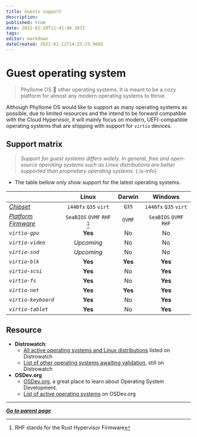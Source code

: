 ```yaml
---
title: Guests support
description: 
published: true
date: 2022-01-20T11:41:46.387Z
tags: 
editor: markdown
dateCreated: 2022-01-12T14:25:25.960Z
---
```


# Guest operating system

> Phyllome OS 🤎 other operating systems. It is meant to be a cozy platform for almost any modern operating systems to thrive.

Although Phyllome OS would like to support as many operating systems as possible, due to limited resources and the intend to be forward compatible with the Cloud Hypervisor, it will mainly focus on modern, UEFI-compatible operating systems that are shipping with support for `virtio` devices.

## Support matrix

> *Support for guest systems differs widely. In general, free and open-source operating systems such as Linux distributions are better supported than proprietary operating systems*.
{.is-info}

* The table bellow only show support for the latest operating systems.

| | Linux | Darwin | Windows |
| :- | :-: | :-: | :-: |
| *[Chipset](/virt/chipset)* | `i440fx` `Q35` `virt` | `Q35` | `i440fx` `Q35` `virt` |
| *[Platform Firmware](/virt/firmware)* | `SeaBIOS` `OVMF` `RHF` [^1] | `OVMF` | `SeaBIOS` `OVMF` `RHF` |
| *`virtio-gpu`* | **Yes** | No | No |
| *`virtio-video`* | *Upcoming* | No | No |
| *`virtio-snd`* | *Upcoming* | No | No |
| *`virtio-blk`* | **Yes** | **Yes** | **Yes** |
| *`virtio-scsi`* | **Yes** | No | **Yes** |
| *`virtio-fs`* | **Yes** | No | **Yes** |
| *`virtio-net`* | **Yes** |  **Yes** | **Yes** |
| *`virtio-keyboard`* | **Yes** | No | **Yes** |
| *`virtio-tablet`* | **Yes** | No | **Yes** |

[^1]: RHF stands for the Rust Hypervisor Firmware

## Resource

* **Distrowatch**: 
	* [All active operating systems and Linux distributions](https://distrowatch.com/search.php?ostype=All&category=All&origin=All&basedon=All&notbasedon=None&desktop=All&architecture=All&package=All&rolling=All&isosize=All&netinstall=All&language=All&defaultinit=All&status=Active#simple) listed on Distrowatch
	* [List of other operating systems awaiting validation](https://distrowatch.com/dwres.php?resource=links#new), still on Distrowatch
* **OSDev.org**
	* [OSDev.org](https://wiki.osdev.org/Main_Page), a great place to learn about Operating System Development.
	* [List of active operating systems](https://wiki.osdev.org/Projects) on OSDev.org
  
---

*[**Go to parent page**](/virt/)*
